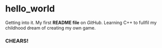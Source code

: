 # hello_world
Getting into it. My first **README file** on *GitHub*.
Learning C++ to fullfil my childhood dream of creating my own game.
### CHEARS!
